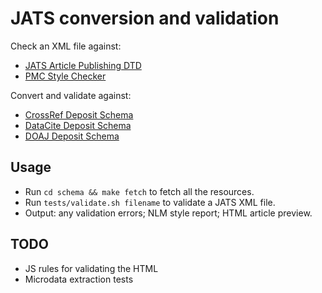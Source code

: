 # JATS conversion and validation

Check an XML file against:
 * [JATS Article Publishing DTD](http://jats.nlm.nih.gov/publishing/tag-library/1.1d1/)
 * [PMC Style Checker](http://www.ncbi.nlm.nih.gov/pmc/tools/stylechecker/)

Convert and validate against:
 * [CrossRef Deposit Schema](http://help.crossref.org/#deposit_schema)
 * [DataCite Deposit Schema](http://schema.datacite.org/)
 * [DOAJ Deposit Schema](http://www.doaj.org/doaj?func=loadTempl&templ=uploadInfo)

## Usage

* Run ```cd schema && make fetch``` to fetch all the resources.
* Run ```tests/validate.sh filename``` to validate a JATS XML file.
* Output: any validation errors; NLM style report; HTML article preview.

## TODO

* JS rules for validating the HTML
* Microdata extraction tests
